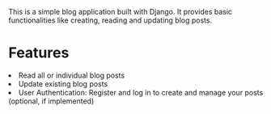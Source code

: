 This is a simple blog application built with Django. It provides basic functionalities like creating, reading and updating blog posts.
<h1>Features</h1>
<li>Read all or individual blog posts</li>
<li>Update existing blog posts</li>
<li>User Authentication: Register and log in to create and manage your posts (optional, if implemented)</li>
